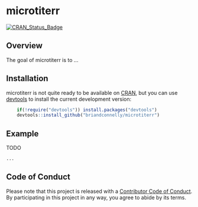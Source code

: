# microtiterr

[![CRAN_Status_Badge](http://www.r-pkg.org/badges/version/microtiterr)](https://cran.r-project.org/package=microtiterr)

## Overview

The goal of microtiterr is to ...


## Installation

microtiterr is not quite ready to be available on [CRAN](http://cran.r-project.org), but you can use [devtools](http://cran.r-project.org/web/packages/devtools/index.html) to install the current development version:
                                                                                
```r                                                                           
    if(!require("devtools")) install.packages("devtools")
    devtools::install_github("briandconnelly/microtiterr")
```


## Example

TODO

```R
...
```


## Code of Conduct

Please note that this project is released with a [Contributor Code of Conduct](CONDUCT.md).
By participating in this project in any way, you agree to abide by its terms.
